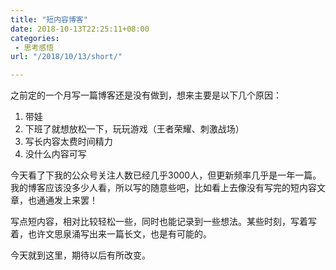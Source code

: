 ```yaml
---
title: "短内容博客"
date: 2018-10-13T22:25:11+08:00
categories:
 - 思考感悟
url: "/2018/10/13/short/"

---
```


之前定的一个月写一篇博客还是没有做到，想来主要是以下几个原因：

1. 带娃
2. 下班了就想放松一下，玩玩游戏（王者荣耀、刺激战场）
3. 写长内容太费时间精力
4. 没什么内容可写

今天看了下我的公众号关注人数已经几乎3000人，但更新频率几乎是一年一篇。我的博客应该没多少人看，所以写的随意些吧，比如看上去像没有写完的短内容文章，也通通发上来罢！

写点短内容，相对比较轻松一些，同时也能记录到一些想法。某些时刻，写着写着，也许文思泉涌写出来一篇长文，也是有可能的。

今天就到这里，期待以后有所改变。
